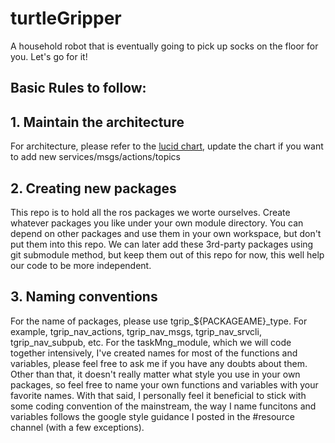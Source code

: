 # turtleGripper
A household robot that is eventually going to pick up socks on the floor for you. Let's go for it!

## Basic Rules to follow:

## 1. Maintain the architecture
 For architecture, please refer to the [lucid chart](https://lucid.app/lucidchart/invitations/accept/inv_351e3888-64df-4e84-be68-46a606697e94 ), update the chart if you want to add new services/msgs/actions/topics
## 2. Creating new packages
 This repo is to hold all the ros packages we worte ourselves. Create whatever packages you like under your own module directory. You can depend on other packages and use them in your own workspace, but don't put them into this repo. We can later add these 3rd-party packages using git submodule method, but keep them out of this repo for now, this well help our code to be more independent.
## 3. Naming conventions
 For the name of packages, please use tgrip_${PACKAGEAME}_type. For example, tgrip_nav_actions, tgrip_nav_msgs, tgrip_nav_srvcli, tgrip_nav_subpub, etc.
 For the taskMng_module, which we will code together intensively, I've created names for most of the functions and variables, please feel free to ask me if you have any doubts about them. Other than that, it doesn't really matter what style you use in your own packages, so feel free to name your own functions and variables with your favorite names. With that said, I personally feel it beneficial to stick with some coding convention of the mainstream, the way I name funcitons and variables follows the google style guidance I posted in the #resource channel (with a few exceptions).  


